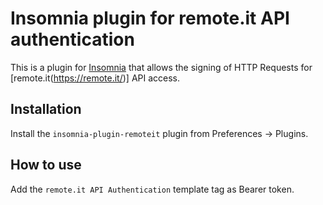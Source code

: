 # Insomnia plugin for remote.it API authentication

This is a plugin for [Insomnia](https://insomnia.rest/) that allows the signing of HTTP Requests for [remote.it(https://remote.it/)] API access.

##  Installation

Install the `insomnia-plugin-remoteit` plugin from Preferences -> Plugins.

##  How to use

Add the `remote.it API Authentication` template tag as Bearer token.
